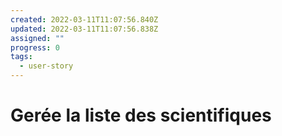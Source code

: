 ```yaml
---
created: 2022-03-11T11:07:56.840Z
updated: 2022-03-11T11:07:56.838Z
assigned: ""
progress: 0
tags:
  - user-story
---
```


# Gerée la liste des scientifiques
